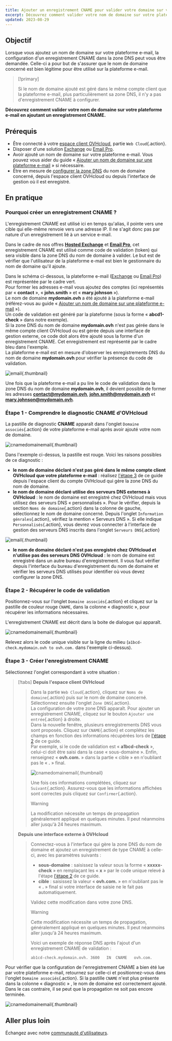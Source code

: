 ```yaml
---
title: Ajouter un enregistrement CNAME pour valider votre domaine sur votre offre e-mail
excerpt: Découvrez comment valider votre nom de domaine sur votre plateforme e-mail en ajoutant un enregistrement CNAME
updated: 2023-08-29
---
```


## Objectif

Lorsque vous ajoutez un nom de domaine sur votre plateforme e-mail, la configuration d'un enregistrement CNAME dans la zone DNS peut vous être demandée. Celle-ci a pour but de s'assurer que le nom de domaine concerné est bien légitime pour être utilisé sur la plateforme e-mail.

> [!primary]
>
> Si le nom de domaine ajouté est géré dans le même compte client que la plateforme e-mail, plus particulièrement sa zone DNS, il n'y a pas d'enregistrement CNAME à configurer.

**Découvrez comment valider votre nom de domaine sur votre plateforme e-mail en ajoutant un enregistrement CNAME.**

## Prérequis

- Être connecté à votre [espace client OVHcloud](/links/manager), partie `Web Cloud`{.action}.
- Disposer d'une solution [Exchange](/links/web/emails) ou [Email Pro](/links/web/email-pro).
- Avoir ajouté un nom de domaine sur votre plateforme e-mail. Vous pouvez vous aider du guide « [Ajouter un nom de domaine sur une plateforme e-mail](/pages/web_cloud/email_and_collaborative_solutions/microsoft_exchange/exchange_adding_domain) » si nécessaire.
- Être en mesure de [configurer la zone DNS](/pages/web_cloud/domains/dns_zone_edit) du nom de domaine concerné, depuis l'espace client OVHcloud ou depuis l'interface de gestion où il est enregistré.

## En pratique

### Pourquoi créer un enregistrement CNAME ?

L'enregistrement CNAME est utilisé ici en temps qu'alias, il pointe vers une cible qui elle-même renvoie vers une adresse IP. Il ne s'agit donc pas par nature d'un enregistrement lié à un service e-mail.

Dans le cadre de nos offres [**Hosted Exchange**](/links/web/emails-hosted-exchange) et [**Email Pro**](/links/web/email-pro), cet enregistrement CNAME est utilisé comme code de validation (token) qui sera visible dans la zone DNS du nom de domaine à valider. Le but est de vérifier que l'utilisateur de la plateforme e-mail est bien le gestionnaire du nom de domaine qu'il ajoute.

Dans le schéma ci-dessous, la plateforme e-mail ([Exchange](/links/web/emails) ou [Email Pro](/links/web/email-pro)) est représentée par le cadre vert.<br>
Pour former les adresses e-mail vous ajoutez des comptes (ici représentés par « **contact** », « **john.smith** » et « **mary.johnson** »).<br>
Le nom de domaine **mydomain.ovh** a été ajouté à la plateforme e-mail (référez-vous au guide « [Ajouter un nom de domaine sur une plateforme e-mail](/pages/web_cloud/email_and_collaborative_solutions/microsoft_exchange/exchange_adding_domain) »).<br>
Un code de validation est généré par la plateforme (sous la forme « **abcd1-check** » dans notre exemple).<br>
Si la zone DNS du nom de domaine **mydomain.ovh** n'est pas gérée dans le même compte client OVHcloud ou est gérée depuis une interface de gestion externe, ce code doit alors être ajouté sous la forme d'un enregistrement CNAME. Cet enregistrement est représenté par le cadre bleu dans l'exemple.<br>
La plateforme e-mail est en mesure d'observer les enregistrements DNS du nom de domaine **mydomain.ovh** pour vérifier la présence du code de validation.

![email](images/email-dns-conf-cname01.png){.thumbnail}

Une fois que la plateforme e-mail a pu lire le code de validation dans la zone DNS du nom de domaine **mydomain.ovh**, il devient possible de former les adresses **contact@mydomain.ovh**, **john.smith@mydomain.ovh** et **mary.johnson@mydomain.ovh**.

### Étape 1 - Comprendre le diagnostic CNAME d'OVHcloud <a name="step1"></a>

La pastille de diagnostic **CNAME** apparaît dans l'onglet `Domaine associés`{.action} de votre plateforme e-mail après avoir ajouté votre nom de domaine.

![cnamedomainemail](images/cname_exchange_diagnostic.png){.thumbnail}

Dans l'exemple ci-dessus, la pastille est rouge. Voici les raisons possibles de ce diagnostic :

- **le nom de domaine déclaré n'est pas géré dans le même compte client OVHcloud que votre plateforme e-mail** : réalisez [l'étape 3](#step3) de ce guide depuis l'espace client du compte OVHcloud qui gère la zone DNS du nom de domaine.
- **le nom de domaine déclaré utilise des serveurs DNS externes à OVHcloud** : le nom de domaine est enregistré chez OVHcloud mais vous utilisez des serveurs DNS « personnalisés ». Pour le vérifier, depuis la section `Noms de domaine`{.action} dans la colonne de gauche, sélectionnez le nom de domaine concerné. Depuis l'onglet `Information génrales`{.action}, vérifiez la mention « Serveurs DNS ». Si elle indique `Personnalisés`{.action}, vous devrez vous connecter à l'interface de gestion des serveurs DNS inscrits dans l'onglet `Serveurs DNS`{.action}

![email](images/email-dns-conf-cname02.png){.thumbnail}

- **le nom de domaine déclaré n'est pas enregistré chez OVHcloud et n'utilise pas des serveurs DNS OVHcloud** : le nom de domaine est enregistré dans un autre bureau d'enregistrement. Il vous faut vérifier depuis l'interface du bureau d'enregistrement du nom de domaine et vérifier les serveurs DNS utilisés pour identifier où vous devez configurer la zone DNS.

### Étape 2 - Récupérer le code de validation <a name="step2"></a>

Positionnez-vous sur l'onglet `Domaine associés`{.action} et cliquez sur la pastille de couleur rouge `CNAME`, dans la colonne « diagnostic », pour récupérer les informations nécessaires.

L'enregistrement CNAME est décrit dans la boite de dialogue qui apparaît.

![cnamedomainemail](images/cname_exchange_informations.png){.thumbnail}

Relevez alors le code unique visible sur la ligne du milieu (`a1bcd-check.mydomain.ovh to ovh.com.` dans l'exemple ci-dessus).

### Étape 3 - Créer l'enregistrement CNAME <a name="step3"></a>

Sélectionnez l'onglet correspondant à votre situation :

> [!tabs]
> **Depuis l'espace client OVHcloud**
>> Dans la partie `Web Cloud`{.action}, cliquez sur `Noms de domaine`{.action} puis sur le nom de domaine concerné. Sélectionnez ensuite l'onglet `Zone DNS`{.action}.<br>
>> La configuration de votre zone DNS apparaît. Pour ajouter un enregistrement CNAME, cliquez sur le bouton `Ajouter une entrée`{.action} à droite.<br>
>> Dans la nouvelle fenêtre, plusieurs enregistrements DNS vous sont proposés. Cliquez sur `CNAME`{.action} et complétez les champs en fonction des informations récupérées lors de [l'étape 2](#step2) de ce guide.<br>
>> Par exemple, si le code de validation est « **a1bcd-check** », celui-ci doit être saisi dans la case « sous-domaine ». Enfin, renseignez « **ovh.com.** » dans la partie « cible » en n'oubliant pas le « **.** » final.
>>
>> ![cnamedomainemail](images/cname_add_entry_dns_zone.png){.thumbnail}
>>
>> Une fois ces informations complétées, cliquez sur `Suivant`{.action}. Assurez-vous que les informations affichées sont correctes puis cliquez sur `Confirmer`{.action}.<br>
>>
>> > [!warning]
>> >
>> > La modification nécessite un temps de propagation généralement appliqué en quelques minutes. Il peut néanmoins aller jusqu'à 24 heures maximum.
>>
> **Depuis une interface externe à OVHcloud**
>>
>> Connectez-vous à l'interface qui gère la zone DNS du nom de domaine et ajoutez un enregistrement de type CNAME à celle-ci, avec les paramètres suivants :
>>
>> - **sous-domaine** : saisissez la valeur sous la forme « **xxxxx-check** » en remplaçant les « **x** » par le code unique relevé à l'étape [l'étape 2](#step2) de ce guide.
>> - **cible** : saisissez la valeur « **ovh.com.** » en n'oubliant pas le « **.** » final si votre interface de saisie ne le fait pas automatiquement.
>>
>> Validez cette modification dans votre zone DNS.
>>
>> > [!warning]
>> >
>> > Cette modification nécessite un temps de propagation, généralement appliqué en quelques minutes. Il peut néanmoins aller jusqu'à 24 heures maximum.
>> >
>>
>> Voici un exemple de réponse DNS après l'ajout d'un enregistrement CNAME de validation :
>>
>> ```bash
>> ab1cd-check.mydomain.ovh. 3600	IN	CNAME	ovh.com.
>> ```

Pour vérifier que la configuration de l'enregistrement CNAME a bien été lue par votre plateforme e-mail, retournez sur celle-ci et positionnez-vous dans l'onglet `Domaine associés`{.action}. Si la pastille `CNAME` n'est plus présente dans la colonne « diagnostic » , le nom de domaine est correctement ajouté. Dans le cas contraire, il se peut que la propagation ne soit pas encore terminée.

![cnamedomainemail](images/cname_exchange_diagnostic_green.png){.thumbnail}

## Aller plus loin

Échangez avec notre [communauté d'utilisateurs](/links/community).